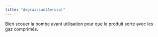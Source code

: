 ```yaml
---
title: "degraissantAerosol"
---
```


Bien scouer la bombe avant utilisation pour que le produit sorte avec les gaz comprimés.